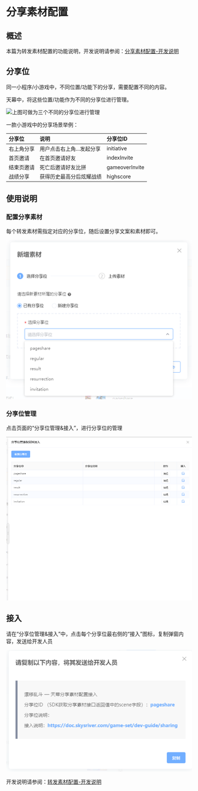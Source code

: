 # 分享素材配置

## 概述

本篇为转发素材配置的功能说明，开发说明请参阅：[分享素材配置-开发说明](../dev-guide/sharing/)

## **分享位**

同一小程序/小游戏中，不同位置/功能下的分享，需要配置不同的内容。

天幕中，将这些位置/功能作为不同的分享位进行管理。

![&#x4E0A;&#x56FE;&#x53EF;&#x505A;&#x4E3A;&#x4E09;&#x4E2A;&#x4E0D;&#x540C;&#x7684;&#x5206;&#x4EAB;&#x4F4D;&#x8FDB;&#x884C;&#x7BA1;&#x7406;](https://cdn.kuaiyugo.com/plat/cms/plat/2019-02-20_4d8e3760-34bd-11e9-8a41-695d0962f26d.png)

一款小游戏中的分享场景举例：

| 分享位 | 说明 | 分享位ID |
| :--- | :--- | :--- |
| 右上角分享 | 用户点击右上角...发起分享 | initiative |
| 首页邀请 | 在首页邀请好友 | indexInvite |
| 结束页邀请 | 死亡后邀请好友比拼 | gameoverInvite |
| 战绩分享 | 获得历史最高分后炫耀战绩 | highscore |

## 使用说明

### 配置分享素材

每个转发素材需指定对应的分享位，随后设置分享文案和素材即可。

![&#x5206;&#x4E3A;&#x4E24;&#x6B65;&#xFF1A;&#x9009;&#x5B9A;&#x5206;&#x4EAB;&#x4F4D;&#xFF0C;&#x4E0A;&#x4F20;&#x7D20;&#x6750;](../../.gitbook/assets/qq-jie-tu-20191012165452-1-1-1-1-1%20%283%29.png)

### **分享位管理**

点击页面的“分享位管理&接入”，进行分享位的管理

![](../../.gitbook/assets/qq-jie-tu-20191012165452-1-1-1-1.png)

## 接入

请在“分享位管理&接入”中，点击每个分享位最右侧的“接入”图标，复制弹窗内容，发送给开发人员

![&#x53EF;&#x590D;&#x5236;&#x8BE5;&#x5185;&#x5BB9;&#xFF0C;&#x76F4;&#x63A5;&#x53D1;&#x9001;&#x5F00;&#x53D1;&#xFF0C;&#x63D0;&#x9AD8;&#x6C9F;&#x901A;&#x6548;&#x7387;](../../.gitbook/assets/qq-jie-tu-20191012165452-1-1-1-1-1%20%281%29.png)

开发说明请参阅：[转发素材配置-开发说明](../dev-guide/sharing/)

